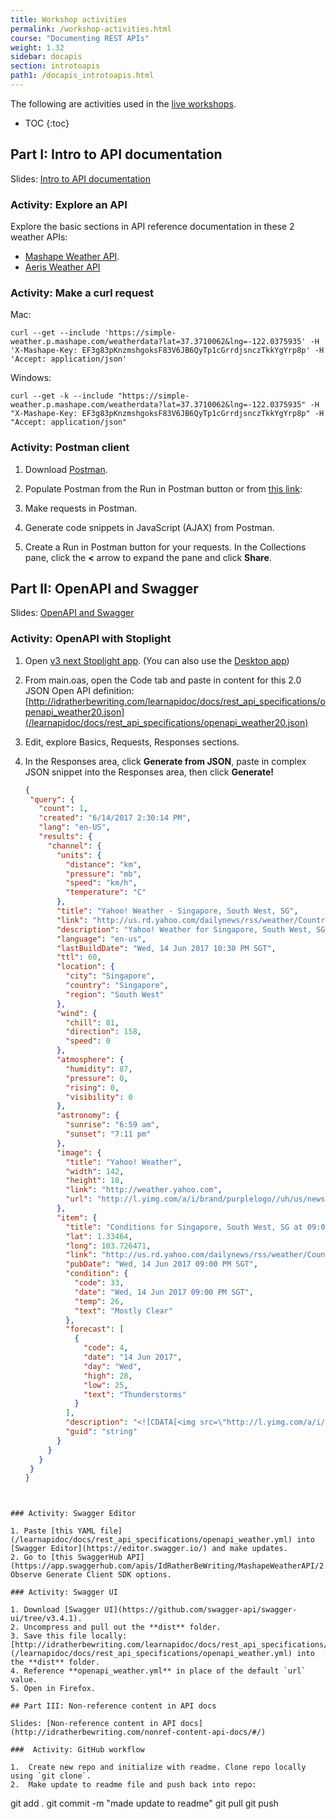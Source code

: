 ```yaml
---
title: Workshop activities
permalink: /workshop-activities.html
course: "Documenting REST APIs"
weight: 1.32
sidebar: docapis
section: introtoapis
path1: /docapis_introtoapis.html
---
```


The following are activities used in the [live workshops](http://idratherbewriting.com/2018/01/29/api-workshop-in-denver/).

* TOC
{:toc}

## Part I: Intro to API documentation

Slides: [Intro to API documentation](http://idratherbewriting.com/intro-to-api-documentation/index.html)

### Activity: Explore an API

Explore the basic sections in API reference documentation in these 2 weather APIs:

* [Mashape Weather API](https://market.mashape.com/fyhao/weather-13).
* [Aeris Weather API](https://www.aerisweather.com/support/docs/api/)

### Activity: Make a curl request

Mac:

```
curl --get --include 'https://simple-weather.p.mashape.com/weatherdata?lat=37.3710062&lng=-122.0375935' -H 'X-Mashape-Key: EF3g83pKnzmshgoksF83V6JB6QyTp1cGrrdjsnczTkkYgYrp8p' -H 'Accept: application/json'
```

Windows:

```
curl --get -k --include "https://simple-weather.p.mashape.com/weatherdata?lat=37.3710062&lng=-122.0375935" -H "X-Mashape-Key: EF3g83pKnzmshgoksF83V6JB6QyTp1cGrrdjsnczTkkYgYrp8p" -H "Accept: application/json"
```

### Activity: Postman client

1. Download [Postman](https://www.getpostman.com/).
2. Populate Postman from the Run in Postman button or from [this link](https://www.getpostman.com/collections/7975e93f7b4944f50fa7):

    <div class="postman-run-button"
    data-postman-action="collection/import"
    data-postman-var-1="7975e93f7b4944f50fa7"></div>
    <script type="text/javascript">
    (function (p,o,s,t,m,a,n) {
    !p[s] && (p[s] = function () { (p[t] || (p[t] = [])).push(arguments); });
    !o.getElementById(s+t) && o.getElementsByTagName("head")[0].appendChild((
    (n = o.createElement("script")),
    (n.id = s+t), (n.async = 1), (n.src = m), n
    ));
    }(window, document, "_pm", "PostmanRunObject", "https://run.pstmn.io/button.js"));
    </script>

3. Make requests in Postman.
4. Generate code snippets in JavaScript (AJAX) from Postman.
5. Create a Run in Postman button for your requests. In the Collections pane, click the **<** arrow to expand the pane and click **Share**.

## Part II: OpenAPI and Swagger

Slides: [OpenAPI and Swagger](http://idratherbewriting.com/openapi-and-swagger/#/)

### Activity: OpenAPI with Stoplight

1. Open [v3 next Stoplight app](https://next.stoplight.io/). (You can also use the [Desktop app](https://github.com/stoplightio/desktop/releases/latest))
2. From main.oas, open the Code tab and paste in content for this 2.0 JSON Open API definition: [http://idratherbewriting.com/learnapidoc/docs/rest_api_specifications/openapi_weather20.json](/learnapidoc/docs/rest_api_specifications/openapi_weather20.json)
3. Edit, explore Basics, Requests, Responses sections.
4. In the Responses area, click **Generate from JSON**, paste in complex JSON snippet into the Responses area, then click **Generate!**

   ```json
   {
    "query": {
      "count": 1,
      "created": "6/14/2017 2:30:14 PM",
      "lang": "en-US",
      "results": {
        "channel": {
          "units": {
            "distance": "km",
            "pressure": "mb",
            "speed": "km/h",
            "temperature": "C"
          },
          "title": "Yahoo! Weather - Singapore, South West, SG",
          "link": "http://us.rd.yahoo.com/dailynews/rss/weather/Country__Country/*https://weather.yahoo.com/country/state/city-91792352/",
          "description": "Yahoo! Weather for Singapore, South West, SG",
          "language": "en-us",
          "lastBuildDate": "Wed, 14 Jun 2017 10:30 PM SGT",
          "ttl": 60,
          "location": {
            "city": "Singapore",
            "country": "Singapore",
            "region": "South West"
          },
          "wind": {
            "chill": 81,
            "direction": 158,
            "speed": 0
          },
          "atmosphere": {
            "humidity": 87,
            "pressure": 0,
            "rising": 0,
            "visibility": 0
          },
          "astronomy": {
            "sunrise": "6:59 am",
            "sunset": "7:11 pm"
          },
          "image": {
            "title": "Yahoo! Weather",
            "width": 142,
            "height": 18,
            "link": "http://weather.yahoo.com",
            "url": "http://l.yimg.com/a/i/brand/purplelogo//uh/us/news-wea.gif"
          },
          "item": {
            "title": "Conditions for Singapore, South West, SG at 09:00 PM SGT",
            "lat": 1.33464,
            "long": 103.726471,
            "link": "http://us.rd.yahoo.com/dailynews/rss/weather/Country__Country/*https://weather.yahoo.com/country/state/city-91792352/",
            "pubDate": "Wed, 14 Jun 2017 09:00 PM SGT",
            "condition": {
              "code": 33,
              "date": "Wed, 14 Jun 2017 09:00 PM SGT",
              "temp": 26,
              "text": "Mostly Clear"
            },
            "forecast": [
              {
                "code": 4,
                "date": "14 Jun 2017",
                "day": "Wed",
                "high": 28,
                "low": 25,
                "text": "Thunderstorms"
              }
            ],
            "description": "<![CDATA[<img src=\"http://l.yimg.com/a/i/us/we/52/4.gif\"/>\n<BR />\n<b>Current Conditions:</b>\n<BR />Thunderstorms\n<BR />\n<BR />\n<b>Forecast:</b>\n<BR /> Fri - Thunderstorms. High: 30Low: 25\n<BR /> Sat - Thunderstorms. High: 28Low: 25\n<BR /> Sun - Thunderstorms. High: 28Low: 25\n<BR /> Mon - Thunderstorms. High: 28Low: 25\n<BR /> Tue - Thunderstorms. High: 28Low: 25\n<BR />\n<BR />\n<a href=\"http://us.rd.yahoo.com/dailynews/rss/weather/Country__Country/*https://weather.yahoo.com/country/state/city-91792352/\">Full Forecast at Yahoo! Weather</a>\n<BR />\n<BR />\n(provided by <a href=\"http://www.weather.com\" >The Weather Channel</a>)\n<BR />\n]]>",
            "guid": "string"
          }
        }
      }
    }
   }
  ```


### Activity: Swagger Editor

1. Paste [this YAML file](/learnapidoc/docs/rest_api_specifications/openapi_weather.yml) into [Swagger Editor](https://editor.swagger.io/) and make updates.
2. Go to [this SwaggerHub API](https://app.swaggerhub.com/apis/IdRatherBeWriting/MashapeWeatherAPI/2.3). Observe Generate Client SDK options.

### Activity: Swagger UI

1. Download [Swagger UI](https://github.com/swagger-api/swagger-ui/tree/v3.4.1).
2. Uncompress and pull out the **dist** folder.
3. Save this file locally:  [http://idratherbewriting.com/learnapidoc/docs/rest_api_specifications/openapi_weather.yml](/learnapidoc/docs/rest_api_specifications/openapi_weather.yml) into the **dist** folder.
4. Reference **openapi_weather.yml** in place of the default `url` value.
5. Open in Firefox.

## Part III: Non-reference content in API docs

Slides: [Non-reference content in API docs](http://idratherbewriting.com/nonref-content-api-docs/#/)

###  Activity: GitHub workflow

1.  Create new repo and initialize with readme. Clone repo locally using `git clone`.
2.  Make update to readme file and push back into repo:

```
git add .
git commit -m "made update to readme"
git pull
git push
```
